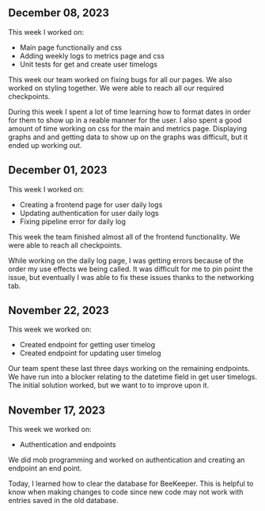 ## December 08, 2023

This week I worked on:
* Main page functionaily and css
* Adding weekly logs to metrics page and css
* Unit tests for get and create user timelogs

This week our team worked on fixing bugs for all
our pages. We also worked on styling together. We
were able to reach all our required checkpoints.

During this week I spent a lot of time learning how
to format dates in order for them to show up in a
reable manner for the user. I also spent a good
amount of time working on css for the main and
metrics page. Displaying graphs and and getting data
to show up on the graphs was difficult, but it ended
up working out.


## December 01, 2023

This week I worked on:
* Creating a frontend page for user daily logs
* Updating authentication for user daily logs
* Fixing pipeline error for daily log

This week the team finished almost all of the
frontend functionality. We were able to reach all
checkpoints.

While working on the daily log page, I was getting
errors because of the order my use effects we being
called. It was difficult for me to pin point the
issue, but eventually I was able to fix these issues
thanks to the networking tab.

## November 22, 2023

This week we worked on:
* Created endpoint for getting user timelog
* Created endpoint for updating user timelog

Our team spent these last three days working on
the remaining endpoints. We have run into a blocker
relating to the datetime field in get user timelogs.
The initial solution worked, but we want to to
improve upon it.


## November 17, 2023

This week we worked on:
* Authentication and endpoints

We did mob programming and worked on authentication
and creating an endpoint an end point.

Today, I learned how to clear the database for
BeeKeeper. This is helpful to know when making
changes to code since new code may not work with
entries saved in the old database.
